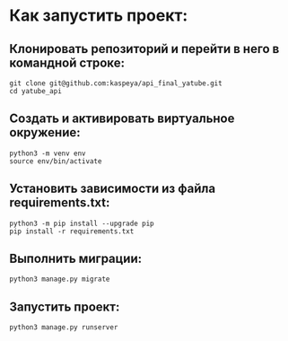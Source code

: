 # Как запустить проект:
## Клонировать репозиторий и перейти в него в командной строке:
```
git clone git@github.com:kaspeya/api_final_yatube.git
cd yatube_api
```
## Cоздать и активировать виртуальное окружение:
```
python3 -m venv env
source env/bin/activate
```
## Установить зависимости из файла requirements.txt:
```
python3 -m pip install --upgrade pip
pip install -r requirements.txt
```
## Выполнить миграции:
```
python3 manage.py migrate
```
## Запустить проект:
```
python3 manage.py runserver
```
